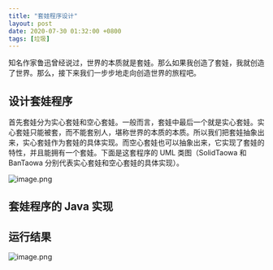 ```yaml
---
title: "套娃程序设计"
layout: post
date: 2020-07-30 01:32:00 +0800
tags: [垃圾]
---
```


知名作家鲁迅曾经说过，世界的本质就是套娃。那么如果我创造了套娃，我就创造了世界。那么，接下来我们一步步地走向创造世界的旅程吧。
## 设计套娃程序
首先套娃分为实心套娃和空心套娃。一般而言，套娃中最后一个就是实心套娃。实心套娃只能被套，而不能套别人，堪称世界的本质的本质。所以我们把套娃抽象出来，实心套娃作为套娃的具体实现。而空心套娃也可以抽象出来，它实现了套娃的特性，并且能拥有一个套娃。下面是这套程序的 UML 类图（SolidTaowa 和 BanTaowa 分别代表实心套娃和空心套娃的具体实现）。

![image.png](https://goudai-blog.oss-cn-shenzhen.aliyuncs.com/taowa/ad6a88a9b1754763991f0f2255b99f40.png)

## 套娃程序的 Java 实现
<script src="https://gist.github.com/hegoudai/0a7b23711237240cb2d2649e7ee63d73.js"></script>

## 运行结果

![image.png](https://goudai-blog.oss-cn-shenzhen.aliyuncs.com/taowa/09932c9f3a6544adac964400a143af22.png)